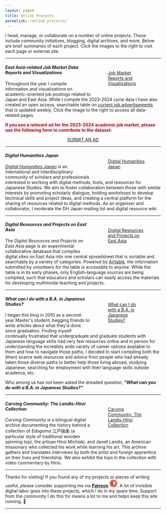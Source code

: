 ```yaml
---
layout: page0
title: Online Projects
permalink: /online_projects/
---
```


<p></p>I head, manage, or collaborate on a number of online projects. These include community initiatives, blogging, digital archives, and more. Below are brief summaries of each project. Click the images to the right to visit each page or external site.
<p></p>
<hr>
<p></p>
<div style="float:right;max-width:40%;padding: 10px 10px 10px 15px;">
<section class="thumbnail-grid flex">
			<a href="/projects/jobdata/" class="flex-item">
				<figure class="i7">
					<figcaption>Job Market Reports and Visualizations</figcaption>
				</figure>
			</a>
</section>
</div>
<p></p>
<h4><em>East Asia-related Job Market Data Reports and Visualizations</em></h4>
<p></p>
Throughout the year I compile information and visualizations on academic-oriented job postings related to Japan and East Asia. While I compile the 2023-2024 cycle data I have also created an open access, searchable table on <a href="/projects/jobtable2023/">current job advertisements</a> that is updated weekly. Click the image to the right to access all data-related pages.
<p></p>
<b><font color="#a6001b">If you see a relevant ad for the 2023-2024 academic job market, please use the following form to contribute to the dataset:</font></b>
<p></p>
<center><a href="https://forms.gle/iiS6z3BWmMaXuRyv9" class="btn btn-primary btn-lg outline" role="button" target="blank">SUBMIT AN AD</a></center>
<p></p>
<hr>
<p></p>
<div style="float:right;max-width:40%;padding: 10px 10px 10px 15px;">
<section class="thumbnail-grid flex">
			<a href="http://dhjapan.org/" class="flex-item">
				<figure class="i8">
					<figcaption>Digital Humanities Japan</figcaption>
				</figure>
			</a>
</section>
</div>
<h4><em>Digital Humanities Japan</em></h4>
<p></p>
<em><a href="http://dhjapan.org/">Digital Humanities Japan</a></em> is an international and interdisciplinary community of scholars and professionals interested in working with digital methods, tools, and resources for Japanese Studies. We aim to foster collaboration between those with similar interests by promoting scholarly dialogue, holding workshops to develop technical skills and project ideas, and creating a central platform for the sharing of resources related to digital methods. As an organizer and collaborator, I moderate the DH Japan mailing list and digital resource wiki.
<p></p>
<hr>
<p></p>
<div style="float:right;max-width:40%;padding: 10px 10px 10px 15px;">
<section class="thumbnail-grid flex">
			<a href="/DH/resources/" class="flex-item">
				<figure class="i9">
					<figcaption>Digital Resources and Projects on East Asia</figcaption>
				</figure>
			</a>
</section>
</div>
<h4><em>Digital Resources and Projects on East Asia</em></h4>
<p></p>
The <em>Digital Resources and Projects on East Asia</em> page is an experimental collaborative database that compiles digital sites on East Asia into one central spreadsheet that is sortable and searchable by a variety of categories. Powered by <a href="https://airtable.com/">Airtable</a>, the information submitted by volunteers for the table is accessible to anyone. While the table is in its early phases, only English-language sources are being compiled, such that educators and scholars can easily access the materials for developing multimodal teaching and projects.
<hr>
<p></p>
<div style="float:right;max-width:40%;padding: 10px 10px 10px 15px;">
<section class="thumbnail-grid flex">
				<a href="http://shinpaideshou.com" class="flex-item">
					<figure class="i10">
					<figcaption>What can I do with a B.A. in Japanese Studies?</figcaption>
						</figure>
				</a>
</section>
</div>
<h4><em>What can I do with a B.A. in Japanese Studies?</em></h4>
<p></p>
I began this blog in 2010 as a second-year Master's student, begging friends to write articles about what they'd done since graduation. Finding myself continually frustrated that undergraduate and graduate students with Japanese language skills had very few resources online and in person for understanding the incredibly wide variety of career options available to them and how to navigate those paths, I decided to start compiling both the (then) scarce web resources and advice from people who had already taken those diverse paths to better help those living abroad, studying Japanese, searching for employment with their language skills outside academia, etc.
<p class="indent">Who among us has not been asked the dreaded question, <em><b>"What can you do with a B.A. in Japanese Studies?"</b></em></p>
<p></p>
<hr>
<p></p>
<div style="float:right;max-width:40%;padding: 10px 10px 10px 15px;">
<section class="thumbnail-grid flex">
			<a href="http://carvingcommunity-dentouart.com" class="flex-item">
					<figure class="i11">
						<figcaption>Carving Community: The Landis-Hiroi Collection</figcaption>
					</figure>
				</a>
</section>
</div>
<h4><em>Carving Community: The Landis-Hiroi Collection</em></h4>
<p></p>
<em>Carving Community</em> is a bilingual digital archive documenting the history behind a collection of <em>Edogoma</em> 江戸独楽 (a particular style of traditional wooden spinning top), the artisan Hiroi Michiaki, and Janell Landis, an American missionary who collected his work while learning his art. This archive gathers and translates interviews by both the artist and foreign apprentice on their lives and friendship. We also exhibit the tops in the collection with video commentary by Hiroi.
<p></p>
<hr>
<p></p>
Thanks for visiting! If you found any of my projects or pieces of writing useful, please consider supporting me via <b><a href="https://www.patreon.com/prcurtis">Patreon</a></b> <a href="https://www.patreon.com/prcurtis"><img src="/images/patreon_circle1.png" alt="Patreon" width="25px"></a>. A lot of invisible digital labor goes into these projects, which I do in my spare time. Support from the community I do this for means a lot to me and helps keep this site running. 🙂
<hr>
